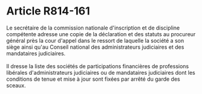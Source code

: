 # Article R814-161

Le secrétaire de la commission nationale d'inscription et de discipline compétente adresse une copie de la déclaration et des statuts au procureur général près la cour d'appel dans le ressort de laquelle la société a son siège ainsi qu'au Conseil national des administrateurs judiciaires et des mandataires judiciaires. <br/><br/> Il dresse la liste des sociétés de participations financières de professions libérales d'administrateurs judiciaires ou de mandataires judiciaires dont les conditions de tenue et mise à jour sont fixées par arrêté du garde des sceaux.